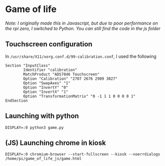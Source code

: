 # Game of life

*Note: I originally made this in Javascript, but due to poor performance on the rpi zero, I switched to Python. You can still find the code in the js folder*

## Touchscreen configuration 

In `/usr/share/X11/xorg.conf.d/99-calibration.conf`, I used the following

	Section "InputClass"
        	Identifier "calibration"
        	MatchProduct "ADS7846 Touchscreen"
        	Option "Calibration" "2707 2676 2989 3027"
        	Option "SwapAxes" "1"
        	Option "InvertY" "0"
        	Option "InvertX" "1"
        	Option "TransformationMatrix" "0 -1 1 1 0 0 0 0 1"
	EndSection
	
## Launching with python

	DISPLAY=:0 python3 game.py

## (JS) Launching chrome in kiosk

	DISPLAY=:0 chromium-browser --start-fullscreen --kiosk --noerrdialogs /home/pi/game_of_life_js/game.html
